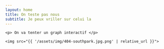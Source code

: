 ```yaml
---
layout: home
title: On teste pas nous 
subtitle: Je peux vriller sur celui la 
---
```


<div class="main-content">

    <p> On va tenter un graph interactif </p>

    <img src="{{ '/assets/img/404-southpark.jpg.png' | relative_url }}">
